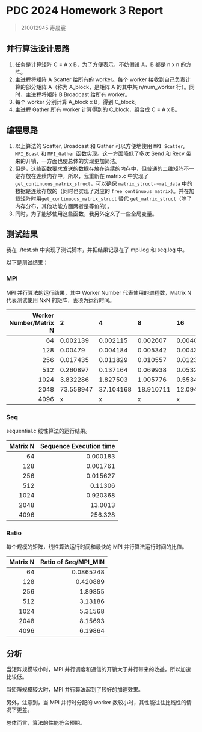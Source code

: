 # PDC 2024 Homework 3 Report

> 210012945 寿晨宸

## 并行算法设计思路

1. 任务是计算矩阵 C = A x B，为了方便表示，不妨假设 A，B 都是 n x n 的方阵。
2. 主进程将矩阵 A Scatter 给所有的 worker。每个 worker 接收到自己负责计算的部分矩阵 A（称为 A_block，是矩阵 A 的其中某 n/num_worker 行）。同时，主进程将矩阵 B Broadcast 给所有 worker。
3. 每个 worker 分别计算 A_block x B，得到 C_block。
4. 主进程 Gather 所有 worker 计算得到的 C_block，组合成 C = A x B。

## 编程思路

1. 以上算法的 Scatter, Broadcast 和 Gather 可以方便地使用 ```MPI_Scatter```, ```MPI_Bcast``` 和 ```MPI_Gather``` 函数实现。这一方面降低了多次 Send 和 Recv 带来的开销，一方面也使总体的实现更加简洁。
2. 但是，这些函数要求发送的数据存放在连续的内存中，但普通的二维矩阵不一定存放在连续内存中，所以，我重新在 matrix.c 中实现了 ```get_continuous_matrix_struct```，可以确保 ```matrix_struct->mat_data``` 中的数据是连续存放的（同时也实现了对应的 ```free_continuous_matrix```）。并在加载矩阵时用```get_continuous_matrix_struct``` 替代 ```get_matrix_struct```（除了内存分布，其他功能方面两者是等价的）。
3. 同时，为了能够使用这些函数，我另外定义了一些全局变量。

## 测试结果

我在 ./test.sh 中实现了测试脚本，并把结果记录在了 mpi.log 和 seq.log 中。

以下是测试结果：

### MPI

MPI 并行算法的运行结果，其中 Worker Number 代表使用的进程数，Matrix N 代表测试使用 NxN 的矩阵，表项为运行时间。

| Worker Number/Matrix N | 2         | 4         | 8         | 16        | 32       |       64 | 128       |
| ---------------------: | :-------- | :-------- | :-------- | :-------- | :------- | -------: | :-------- |
|                     64 | 0.002139  | 0.002115  | 0.002607  | 0.004094  | 0.004068 | 0.005139 | x         |
|                    128 | 0.00479   | 0.004184  | 0.005342  | 0.004314  | 0.004425 | 0.005609 | 0.009353  |
|                    256 | 0.017435  | 0.011829  | 0.010557  | 0.012377  | 0.020662 | 0.008231 | 0.012435  |
|                    512 | 0.260897  | 0.137164  | 0.069938  | 0.053257  | 0.0361   | 0.040034 | 0.145812  |
|                   1024 | 3.832286  | 1.827503  | 1.005776  | 0.553481  | 0.266648 | 0.174185 | 0.173142  |
|                   2048 | 73.558947 | 37.104168 | 18.910711 | 12.094203 | 6.361713 |  4.00842 | 1.593901  |
|                   4096 | x         | x         | x         | x         | x        |  66.6778 | 41.352301 |

### Seq

sequential.c 线性算法的运行结果。

| Matrix N | Sequence Execution time |
| -------: | ----------------------: |
|       64 |                0.000183 |
|      128 |                0.001761 |
|      256 |                0.015627 |
|      512 |                 0.11306 |
|     1024 |                0.920368 |
|     2048 |                 13.0013 |
|     4096 |                 256.328 |

### Ratio

每个规模的矩阵，线性算法运行时间和最快的 MPI 并行算法运行时间的比值。

| Matrix N | Ratio of Seq/MPI_MIN |
| -------: | ---------------: |
|       64 |        0.0865248 |
|      128 |         0.420889 |
|      256 |          1.89855 |
|      512 |          3.13186 |
|     1024 |          5.31568 |
|     2048 |          8.15693 |
|     4096 |          6.19864 |

## 分析

当矩阵规模较小时，MPI 并行调度和通信的开销大于并行带来的收益，所以加速比较低。

当矩阵规模较大时，MPI 并行算法起到了较好的加速效果。

另外，注意到，当 MPI 并行时分配的 worker 数较小时，其性能往往比线性的情况下更差。

总体而言，算法的性能符合预期。
